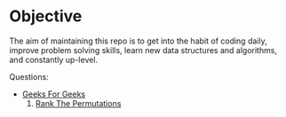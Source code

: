 # Objective
The aim of maintaining this repo is to get into the habit of coding daily, improve problem solving skills, learn new data structures and algorithms, and constantly up-level. 

Questions:
* [Geeks For Geeks](https://practice.geeksforgeeks.org/problem-of-the-day)
    1. [Rank The Permutations](https://practice.geeksforgeeks.org/problems/rank-the-permutations2229/1)
    


